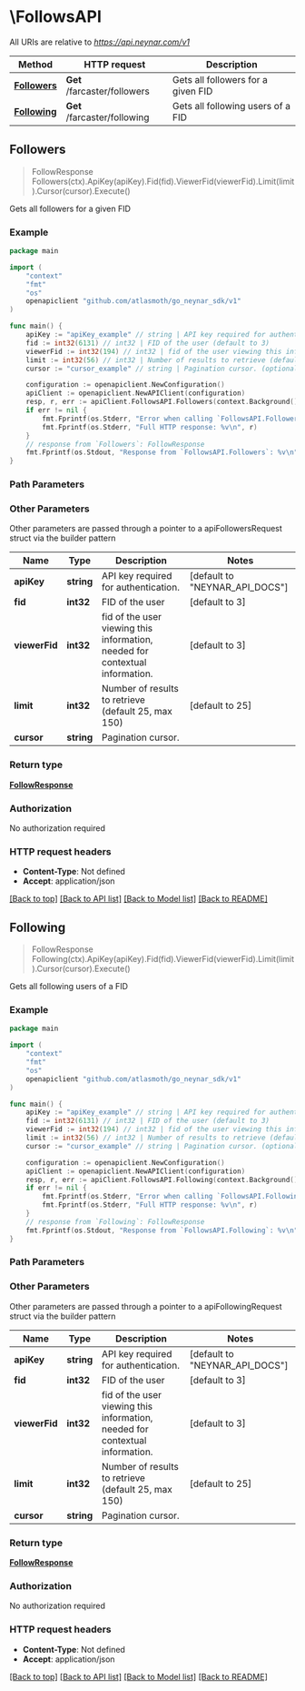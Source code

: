 # \FollowsAPI

All URIs are relative to *https://api.neynar.com/v1*

| Method                                   | HTTP request                 | Description                        |
| ---------------------------------------- | ---------------------------- | ---------------------------------- |
| [**Followers**](FollowsAPI.md#Followers) | **Get** /farcaster/followers | Gets all followers for a given FID |
| [**Following**](FollowsAPI.md#Following) | **Get** /farcaster/following | Gets all following users of a FID  |

## Followers

> FollowResponse Followers(ctx).ApiKey(apiKey).Fid(fid).ViewerFid(viewerFid).Limit(limit).Cursor(cursor).Execute()

Gets all followers for a given FID

### Example

```go
package main

import (
	"context"
	"fmt"
	"os"
	openapiclient "github.com/atlasmoth/go_neynar_sdk/v1"
)

func main() {
	apiKey := "apiKey_example" // string | API key required for authentication. (default to "NEYNAR_API_DOCS")
	fid := int32(6131) // int32 | FID of the user (default to 3)
	viewerFid := int32(194) // int32 | fid of the user viewing this information, needed for contextual information. (optional) (default to 3)
	limit := int32(56) // int32 | Number of results to retrieve (default 25, max 150) (optional) (default to 25)
	cursor := "cursor_example" // string | Pagination cursor. (optional)

	configuration := openapiclient.NewConfiguration()
	apiClient := openapiclient.NewAPIClient(configuration)
	resp, r, err := apiClient.FollowsAPI.Followers(context.Background()).ApiKey(apiKey).Fid(fid).ViewerFid(viewerFid).Limit(limit).Cursor(cursor).Execute()
	if err != nil {
		fmt.Fprintf(os.Stderr, "Error when calling `FollowsAPI.Followers``: %v\n", err)
		fmt.Fprintf(os.Stderr, "Full HTTP response: %v\n", r)
	}
	// response from `Followers`: FollowResponse
	fmt.Fprintf(os.Stdout, "Response from `FollowsAPI.Followers`: %v\n", resp)
}
```

### Path Parameters

### Other Parameters

Other parameters are passed through a pointer to a apiFollowersRequest struct via the builder pattern

| Name          | Type       | Description                                                                  | Notes                                    |
| ------------- | ---------- | ---------------------------------------------------------------------------- | ---------------------------------------- |
| **apiKey**    | **string** | API key required for authentication.                                         | [default to &quot;NEYNAR_API_DOCS&quot;] |
| **fid**       | **int32**  | FID of the user                                                              | [default to 3]                           |
| **viewerFid** | **int32**  | fid of the user viewing this information, needed for contextual information. | [default to 3]                           |
| **limit**     | **int32**  | Number of results to retrieve (default 25, max 150)                          | [default to 25]                          |
| **cursor**    | **string** | Pagination cursor.                                                           |

### Return type

[**FollowResponse**](FollowResponse.md)

### Authorization

No authorization required

### HTTP request headers

- **Content-Type**: Not defined
- **Accept**: application/json

[[Back to top]](#) [[Back to API list]](../README.md#documentation-for-api-endpoints)
[[Back to Model list]](../README.md#documentation-for-models)
[[Back to README]](../README.md)

## Following

> FollowResponse Following(ctx).ApiKey(apiKey).Fid(fid).ViewerFid(viewerFid).Limit(limit).Cursor(cursor).Execute()

Gets all following users of a FID

### Example

```go
package main

import (
	"context"
	"fmt"
	"os"
	openapiclient "github.com/atlasmoth/go_neynar_sdk/v1"
)

func main() {
	apiKey := "apiKey_example" // string | API key required for authentication. (default to "NEYNAR_API_DOCS")
	fid := int32(6131) // int32 | FID of the user (default to 3)
	viewerFid := int32(194) // int32 | fid of the user viewing this information, needed for contextual information. (optional) (default to 3)
	limit := int32(56) // int32 | Number of results to retrieve (default 25, max 150) (optional) (default to 25)
	cursor := "cursor_example" // string | Pagination cursor. (optional)

	configuration := openapiclient.NewConfiguration()
	apiClient := openapiclient.NewAPIClient(configuration)
	resp, r, err := apiClient.FollowsAPI.Following(context.Background()).ApiKey(apiKey).Fid(fid).ViewerFid(viewerFid).Limit(limit).Cursor(cursor).Execute()
	if err != nil {
		fmt.Fprintf(os.Stderr, "Error when calling `FollowsAPI.Following``: %v\n", err)
		fmt.Fprintf(os.Stderr, "Full HTTP response: %v\n", r)
	}
	// response from `Following`: FollowResponse
	fmt.Fprintf(os.Stdout, "Response from `FollowsAPI.Following`: %v\n", resp)
}
```

### Path Parameters

### Other Parameters

Other parameters are passed through a pointer to a apiFollowingRequest struct via the builder pattern

| Name          | Type       | Description                                                                  | Notes                                    |
| ------------- | ---------- | ---------------------------------------------------------------------------- | ---------------------------------------- |
| **apiKey**    | **string** | API key required for authentication.                                         | [default to &quot;NEYNAR_API_DOCS&quot;] |
| **fid**       | **int32**  | FID of the user                                                              | [default to 3]                           |
| **viewerFid** | **int32**  | fid of the user viewing this information, needed for contextual information. | [default to 3]                           |
| **limit**     | **int32**  | Number of results to retrieve (default 25, max 150)                          | [default to 25]                          |
| **cursor**    | **string** | Pagination cursor.                                                           |

### Return type

[**FollowResponse**](FollowResponse.md)

### Authorization

No authorization required

### HTTP request headers

- **Content-Type**: Not defined
- **Accept**: application/json

[[Back to top]](#) [[Back to API list]](../README.md#documentation-for-api-endpoints)
[[Back to Model list]](../README.md#documentation-for-models)
[[Back to README]](../README.md)
